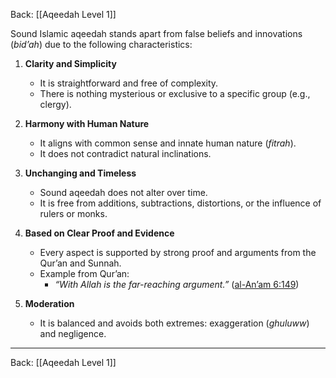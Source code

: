 Back: [[Aqeedah Level 1]]

Sound Islamic aqeedah stands apart from false beliefs and innovations (*bid’ah*) due to the following characteristics:

1. **Clarity and Simplicity**  
   - It is straightforward and free of complexity.  
   - There is nothing mysterious or exclusive to a specific group (e.g., clergy).  

2. **Harmony with Human Nature**  
   - It aligns with common sense and innate human nature (*fitrah*).  
   - It does not contradict natural inclinations.  

3. **Unchanging and Timeless**  
   - Sound aqeedah does not alter over time.  
   - It is free from additions, subtractions, distortions, or the influence of rulers or monks.  

4. **Based on Clear Proof and Evidence**  
   - Every aspect is supported by strong proof and arguments from the Qur’an and Sunnah.  
   - Example from Qur’an:  
     - *“With Allah is the far-reaching argument.”* ([al-An’am 6:149](https://quran.com/6/149))  

5. **Moderation**  
   - It is balanced and avoids both extremes: exaggeration (*ghuluww*) and negligence.  


---
Back: [[Aqeedah Level 1]]
